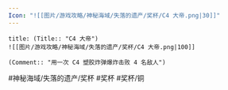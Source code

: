 ```yaml
---
Icon: "![[图片/游戏攻略/神秘海域/失落的遗产/奖杯/C4 大帝.png|30]]"
---
```

```ad-common-bronze-trophy
title: (Title:: "C4 大帝")
![[图片/游戏攻略/神秘海域/失落的遗产/奖杯/C4 大帝.png|100]]

(Comment:: "用一次 C4 塑胶炸弹爆炸击败 4 名敌人")
```

#神秘海域/失落的遗产/奖杯 #奖杯 #奖杯/铜
